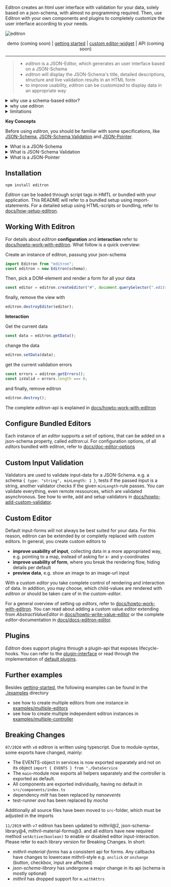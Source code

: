 Editron creates an html user interface with validation for your data, solely based on a json-schema, with almost no programming required. Then, use Editron with your own components and plugins to completely customize the user interface according to your needs.

![editron](./docs/images/logo.png)

<p align="center">
    demo (coming soon) | <a href="#user-content-getting-started">getting started</a> | <a href="#user-content-custom-editor-widget">custom editor-widget</a> | API (coming soon)
</p>

---

> - _editron_ is a JSON-Editor, which generates an user interface based on a JSON-Schema
> - _editron_ will display the JSON-Schema's title, detailed descriptions, structure and live validation results in an HTML form
> - to improve usability, _editron_ can be customized to display data in an appropriate way

<details><summary>why use a schema-based editor?</summary>

- a JSON-Schema is quick to write, readable and easy to extend
- because it represents all types of JSON data structures, it can be the single interface for all forms
- being JSON and thus serializable it can be distributed over http, stored in a database and read by any programming language
- JSON-Schema is a standard and has a range of [validators for many common languages](https://json-schema.org/implementations.html#validators)
</details>


<details><summary>why use editron</summary>

- customizability
    - via json-schema
    - selection of what to render and where (specific properties, trees or lists within the data)
- extensibility
    - custom editor-widgets, framework agnostic
    - custom validation methods (sync and async)
- design
    - performant
    - follows simple concepts in interpreting the JSON-Schema to build an HTML form
- features
    - supports collaborative editing,
    - live inline validation
    - complete json-schema draft04 spec
    - support for multiple languages
    - tested and used in production
</details>

<details><summary>limitations</summary>

- requires programming skills for a custom editor-widget
- currently no theming options: for layout adjustments either custom css or custom editor-widgets are required
- not recommended for text-heavy applications like in docs or word
- if you only need a login-form, this project might not be worth the _Kb_
- complex data-types result in complex user-interfaces. could be solved through specific editor-widgets
</details>


**Key Concepts**

Before using _editron_, you should be familiar with some specifications, like [JSON-Schema](https://json-schema.org/), [JSON-Schema Validation](https://json-schema.org/latest/json-schema-validation.html) and [JSON-Pointer](https://tools.ietf.org/html/rfc6901).

<details><summary>What is a JSON-Schema</summary>

**[JSON-Schema](https://json-schema.org/)** is a [declarative format for describing the structure of data](https://json-schema.org/understanding-json-schema/about.html) and itself is stored as a JSON-file. A JSON-Schema may be used to describe the data you need and also describe the user-interface to create this data.
</details>

<details><summary>What is JSON-Schema Validation</summary>

 **[JSON-Schema Validation](https://json-schema.org/latest/json-schema-validation.html)** extends the JSON-Schema with validation rules for the input values. These rules are used to further evaluate the corresponding data and respond with errors, if the given rules are not met.
</details>

<details><summary>What is a JSON-Pointer</summary>

**[JSON-Pointer](https://tools.ietf.org/html/rfc6901)** defines a string syntax for identifying a specific value within a JSON document and is [supported by JSON-Schema](https://json-schema.org/understanding-json-schema/structuring.html). Given a JSON document, it behaves similar to a [lodash path](https://lodash.com/docs/4.17.5#get) (`a[0].b.c`), which follows JS-syntax, but instead uses `/` separators, e.g. (`a/0/b/c`). In the end, you describe a path into the JSON data to a specific point.
</details>


## Installation

`npm install editron`

_Editron_ can be loaded through script tags in HMTL or bundled with your application. This README will refer to a bundled setup using import-statements. For a detailed setup using HTML-scripts or bundling, refer to [docs/how-setup-editron](./docs/howto-setup-editron.md).


## Working With Editron
For details about _editron_ **configuration** and **interaction** refer to [docs/howto-work-with-editron](./docs/howto-work-with-editron.md). What follow is a quick overview:

Create an instance of editron, passung your json-schema

```ts
import Editron from "editron";
const editron = new Editron(schema);
```

Then, pick a DOM-element and render a form for all your data

```ts
const editor = editron.createEditor("#", document.querySelector(".editron"));
```

finally, remove the view with

```ts
editron.destroyEditor(editor);
```

**Interaction**

Get the current data

```ts
const data = editron.getData();
```

change the data

```ts
editron.setData(data);
````

get the current validation errors

```ts
const errors = editron.getErrors();
const isValid = errors.length === 0;
```

and finally, remove editron

```ts
editron.destroy();
```

The complete _editron_-api is explained in [docs/howto-work-with-editron](./docs/howto-work-with-editron.md)



## Configure Bundled Editors
Each instance of an _editor_ supports a set of options, that can be added on a json-schema property, called _editron:ui_.
For configuration options, of all _editors_ bundled with editron, refer to [docs/doc-editor-options](docs/doc-editor-options.mda)


## Custom Input Validation
Validators are used to validate input-data for a JSON-Schema. e.g. a schema `{ type: "string", minLength: 1 }`, tests if the passed input is a string, another validator checks if the given `minLength`-rule passes. You can validate everything, even remote ressources, which are validated asynchronous. 
See how to write, add and setup validators in [docs/howto-add-custom-validator](./docs/howto-add-custom-validator).


## Custom Editor

Default input-forms will not always be best suited for your data. For this reason, editron can be extended by or completly replaced with custom editors. In general, you create custom editors to 

- **improve usability of input**, collecting data in a more appropriated way, e.g. pointing to a map, instead of asking for x- and y-coordinates
- **improve usability of form**, where you break the rendering flow, hiding details per default
- **preview data**, e.g. show an image to an image-url input

With a custom _editor_ you take complete control of rendering and interaction of data. In addition, you may choose, which child-values are rendered with _editron_ or should be taken care of in the custom-_editor_.

For a general overview of setting up _editors_, refer to [docs/howto-work-with-editron](./docs/howto-work-with-editron.md). You can read about adding a custom value _editor_ extending from _AbstractValueEditor_ in [docs/howto-write-value-editor](howto-write-value-editor.md) or the complete _editor_-documentation in [docs/docs-editron-editor](./docs/docs-editron-editor.md).


## Plugins

_Editron_ does support plugins through a plugin-api that exposes lifecycle-hooks. You can refer to the [plugin-interface](./src/plugin/index.ts#L12) or read through the implementation of [default plugins](./src/plugin).


## Further examples

Besides [getting-started](./examples/getting-started.html), the following examples can be found in the [./examples](./examples) directory

* see how to create multiple editors from one instance in [examples/multiple-editors](./examples/multiple-editors.html)
* see how to create multiple independent editron instances in [examples/multiple-controller](./examples/multiple-controller.html)


## Breaking Changes

`07/2020` with `v8` editron is written using typescript. Due to module-syntax, some exports have changed, mainly:

- The EVENTS-object in services is now exported separately and not on its object `import { EVENTS } from "./DataService` 
- The `main`-module now exports all helpers separately and the controller is exported as default.
- All components are exported individually, having no default in `src/components/index.ts`
- dependency _mitt_ has been replaced by _nanoevents_
- test-runner _ava_ has been replaced by _mocha_

Additionally all source files have been moved to `src`-folder, which must be adjusted in the imports


`11/2019` with `v7` editron has been updated to mithril@2, json-schema-library@4, mithril-material-forms@3. and all editors have new required method `setActive(boolean)` to enable or disabled editor input-interaction. Please refer to each library version for Breaking Changes. In short:

- _mithril-material-forms_ has a consistent api for forms. Any callbacks have changes to lowercase mithril-style e.g. `onclick` or `onchange` (button, checkbox, input are affected)
- _json-schema-library_ has undergone a major change in its api (schema is mostly optional)
- _mithril_ has dropped support for `m.withAttrs`



<!--
custom build
- npm i
- webpack build
- hello world
- linking editors

Quickstart and hack away (boilerplate)
- working example with editor testpage

Build setup (webpack)

Plugin editor

Guidelines
--->
